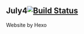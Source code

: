 July4[![Build Status](https://travis-ci.org/29Esther/JuLy4.svg?branch=master)](https://travis-ci.org/29Esther/JuLy4)
---
Website by Hexo
